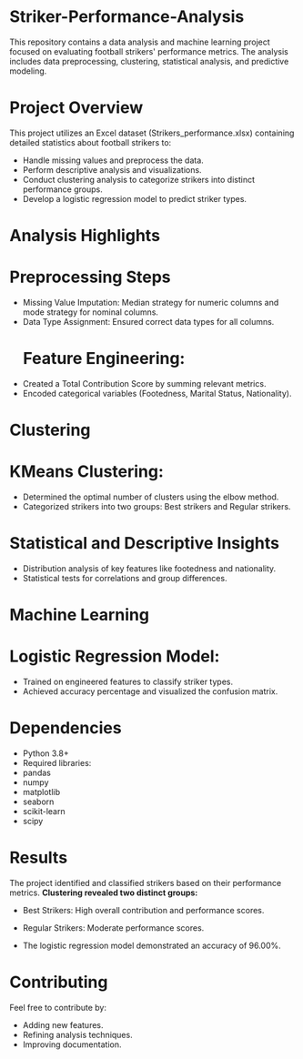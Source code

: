 # Striker-Performance-Analysis
This repository contains a data analysis and machine learning project focused on evaluating football strikers' performance metrics. The analysis includes data preprocessing, clustering, statistical analysis, and predictive modeling.

# Project Overview
This project utilizes an Excel dataset (Strikers_performance.xlsx) containing detailed statistics about football strikers to:
  - Handle missing values and preprocess the data.
  - Perform descriptive analysis and visualizations.
  - Conduct clustering analysis to categorize strikers into distinct performance groups.
  - Develop a logistic regression model to predict striker types.

# Analysis Highlights
  # Preprocessing Steps
  - Missing Value Imputation: Median strategy for numeric columns and mode strategy for nominal columns.
  - Data Type Assignment: Ensured correct data types for all columns.
    # Feature Engineering:
  - Created a Total Contribution Score by summing relevant metrics.
  - Encoded categorical variables (Footedness, Marital Status, Nationality).
 # Clustering
  # KMeans Clustering:
  - Determined the optimal number of clusters using the elbow method.
  - Categorized strikers into two groups: Best strikers and Regular strikers.
 # Statistical and Descriptive Insights
  - Distribution analysis of key features like footedness and nationality.
  - Statistical tests for correlations and group differences.
 # Machine Learning
  # Logistic Regression Model:
  - Trained on engineered features to classify striker types.
  - Achieved accuracy percentage and visualized the confusion matrix.

# Dependencies
  - Python 3.8+
  - Required libraries:
  - pandas
  - numpy
  - matplotlib
  - seaborn
  - scikit-learn
  - scipy

# Results
The project identified and classified strikers based on their performance metrics.
**Clustering revealed two distinct groups:**

  - Best Strikers: High overall contribution and performance scores.
  - Regular Strikers: Moderate performance scores.

- The logistic regression model demonstrated an accuracy of 96.00%.

# Contributing
Feel free to contribute by:
  - Adding new features.
  - Refining analysis techniques.
  - Improving documentation.
